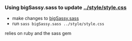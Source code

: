 ### Using bigSassy.sass to update [../style/style.css](../style/style.css)

* make changes to [bigSassy.sass](bigSassy.sass)
* run ``sass bigSassy.sass ../style/style.css``

relies on ruby and the sass gem
